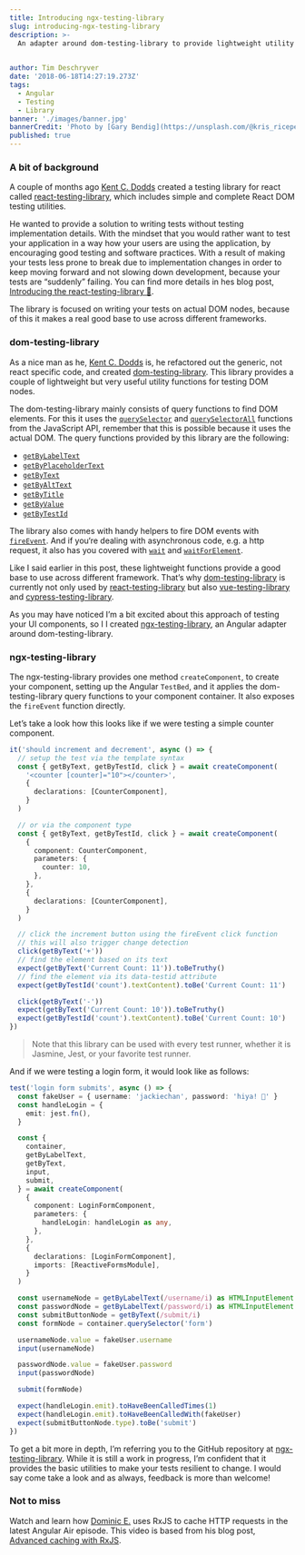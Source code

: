 ```yaml
---
title: Introducing ngx-testing-library
slug: introducing-ngx-testing-library
description: >-
  An adapter around dom-testing-library to provide lightweight utility functions to test Angular components.
  

author: Tim Deschryver
date: '2018-06-18T14:27:19.273Z'
tags:
  - Angular
  - Testing
  - Library
banner: './images/banner.jpg'
bannerCredit: 'Photo by [Gary Bendig](https://unsplash.com/@kris_ricepees) on [Unsplash](https://unsplash.com)'
published: true
---
```


### A bit of background

A couple of months ago [Kent C. Dodds](https://twitter.com/kentcdodds) created a testing library for react called [react-testing-library](https://github.com/kentcdodds/react-testing-library), which includes simple and complete React DOM testing utilities.

He wanted to provide a solution to writing tests without testing implementation details. With the mindset that you would rather want to test your application in a way how your users are using the application, by encouraging good testing and software practices. With a result of making your tests less prone to break due to implementation changes in order to keep moving forward and not slowing down development, because your tests are “suddenly” failing. You can find more details in hes blog post, [Introducing the react-testing-library 🐐](https://blog.kentcdodds.com/introducing-the-react-testing-library-e3a274307e65).

The library is focused on writing your tests on actual DOM nodes, because of this it makes a real good base to use across different frameworks.

### dom-testing-library

As a nice man as he, [Kent C. Dodds](https://twitter.com/kentcdodds) is, he refactored out the generic, not react specific code, and created [dom-testing-library](https://github.com/kentcdodds/dom-testing-library). This library provides a couple of lightweight but very useful utility functions for testing DOM nodes.

The dom-testing-library mainly consists of query functions to find DOM elements. For this it uses the [`querySelector`](https://developer.mozilla.org/en-US/docs/Web/API/Document/querySelector) and [`querySelectorAll`](https://developer.mozilla.org/en-US/docs/Web/API/Document/querySelectorAll) functions from the JavaScript API, remember that this is possible because it uses the actual DOM. The query functions provided by this library are the following:

- [`getByLabelText`](https://github.com/kentcdodds/dom-testing-library#getbylabeltext)
- [`getByPlaceholderText`](https://github.com/kentcdodds/dom-testing-library#getbyplaceholdertext)
- [`getByText`](https://github.com/kentcdodds/dom-testing-library#getbytext)
- [`getByAltText`](https://github.com/kentcdodds/dom-testing-library#getbyalttext)
- [`getByTitle`](https://github.com/kentcdodds/dom-testing-library#getbytitle)
- [`getByValue`](https://github.com/kentcdodds/dom-testing-library#getbyvalue)
- [`getByTestId`](https://github.com/kentcdodds/dom-testing-library#getbytestid)

The library also comes with handy helpers to fire DOM events with [`fireEvent`](https://github.com/kentcdodds/dom-testing-library#fireevent). And if you‘re dealing with asynchronous code, e.g. a http request, it also has you covered with [`wait`](https://github.com/kentcdodds/dom-testing-library#wait) and [`waitForElement`](https://github.com/kentcdodds/dom-testing-library#waitforelement).

Like I said earlier in this post, these lightweight functions provide a good base to use across different framework. That’s why [dom-testing-library](https://github.com/kentcdodds/dom-testing-library) is currently not only used by [react-testing-library](https://github.com/kentcdodds/react-testing-library) but also [vue-testing-library](https://github.com/dfcook/vue-testing-library) and [cypress-testing-library](https://github.com/kentcdodds/cypress-testing-library).

As you may have noticed I’m a bit excited about this approach of testing your UI components, so I I created [ngx-testing-library](https://github.com/timdeschryver/ngx-testing-library), an Angular adapter around dom-testing-library.

### ngx-testing-library

The ngx-testing-library provides one method `createComponent`, to create your component, setting up the Angular `TestBed`, and it applies the dom-testing-library query functions to your component container. It also exposes the `fireEvent` function directly.

Let’s take a look how this looks like if we were testing a simple counter component.

```ts
it('should increment and decrement', async () => {
  // setup the test via the template syntax
  const { getByText, getByTestId, click } = await createComponent(
    '<counter [counter]="10"></counter>',
    {
      declarations: [CounterComponent],
    }
  )

  // or via the component type
  const { getByText, getByTestId, click } = await createComponent(
    {
      component: CounterComponent,
      parameters: {
        counter: 10,
      },
    },
    {
      declarations: [CounterComponent],
    }
  )

  // click the increment button using the fireEvent click function
  // this will also trigger change detection
  click(getByText('+'))
  // find the element based on its text
  expect(getByText('Current Count: 11')).toBeTruthy()
  // find the element via its data-testid attribute
  expect(getByTestId('count').textContent).toBe('Current Count: 11')

  click(getByText('-'))
  expect(getByText('Current Count: 10')).toBeTruthy()
  expect(getByTestId('count').textContent).toBe('Current Count: 10')
})
```

> Note that this library can be used with every test runner, whether it is Jasmine, Jest, or your favorite test runner.

And if we were testing a login form, it would look like as follows:

```ts
test('login form submits', async () => {
  const fakeUser = { username: 'jackiechan', password: 'hiya! 🥋' }
  const handleLogin = {
    emit: jest.fn(),
  }

  const {
    container,
    getByLabelText,
    getByText,
    input,
    submit,
  } = await createComponent(
    {
      component: LoginFormComponent,
      parameters: {
        handleLogin: handleLogin as any,
      },
    },
    {
      declarations: [LoginFormComponent],
      imports: [ReactiveFormsModule],
    }
  )

  const usernameNode = getByLabelText(/username/i) as HTMLInputElement
  const passwordNode = getByLabelText(/password/i) as HTMLInputElement
  const submitButtonNode = getByText(/submit/i)
  const formNode = container.querySelector('form')

  usernameNode.value = fakeUser.username
  input(usernameNode)

  passwordNode.value = fakeUser.password
  input(passwordNode)

  submit(formNode)

  expect(handleLogin.emit).toHaveBeenCalledTimes(1)
  expect(handleLogin.emit).toHaveBeenCalledWith(fakeUser)
  expect(submitButtonNode.type).toBe('submit')
})
```

To get a bit more in depth, I’m referring you to the GitHub repository at [ngx-testing-library](https://github.com/timdeschryver/ngx-testing-library). While it is still a work in progress, I’m confident that it provides the basic utilities to make your tests resilient to change. I would say come take a look and as always, feedback is more than welcome!

### Not to miss

Watch and learn how [Dominic E.](https://twitter.com/elmd_) uses RxJS to cache HTTP requests in the latest Angular Air episode. This video is based from his blog post, [Advanced caching with RxJS](https://blog.thoughtram.io/angular/2018/03/05/advanced-caching-with-rxjs.html).
